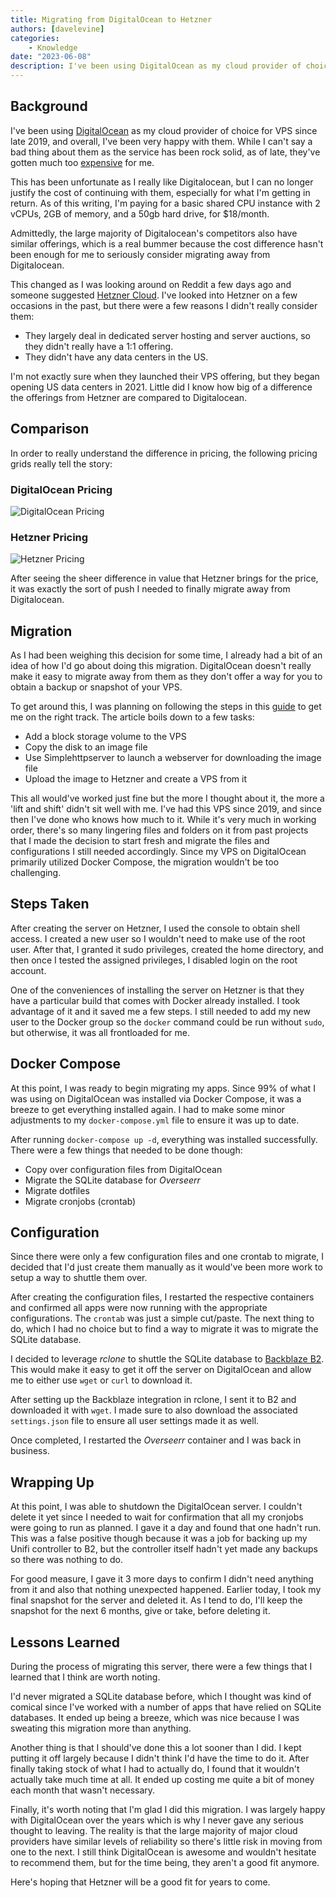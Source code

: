 ```yaml
---
title: Migrating from DigitalOcean to Hetzner
authors: [davelevine]
categories:
    - Knowledge
date: "2023-06-08"
description: I've been using DigitalOcean as my cloud provider of choice for VPS since late 2019, and overall, I've been very happy with them. While I can't say a bad thing about them as the service has been rock solid, as of late, they've gotten much too expensive for me.
---
```


## Background

I've been using [DigitalOcean](https://www.digitalocean.com) as my cloud provider of choice for VPS since late 2019, and overall, I've been very happy with them. While I can't say a bad thing about them as the service has been rock solid, as of late, they've gotten much too [expensive](https://www.fool.com/investing/2022/05/16/digitalocean-first-price-increase-20-percent/) for me.

<!-- more -->

This has been unfortunate as I really like Digitalocean, but I can no longer justify the cost of continuing with them, especially for what I'm getting in return. As of this writing, I'm paying for a basic shared CPU instance with 2 vCPUs, 2GB of memory, and a 50gb hard drive, for $18/month.

Admittedly, the large majority of Digitalocean's competitors also have similar offerings, which is a real bummer because the cost difference hasn't been enough for me to seriously consider migrating away from Digitalocean.

This changed as I was looking around on Reddit a few days ago and someone suggested [Hetzner Cloud](https://www.hetzner.com/cloud). I've looked into Hetzner on a few occasions in the past, but there were a few reasons I didn't really consider them:

* They largely deal in dedicated server hosting and server auctions, so they didn't really have a 1:1 offering.
* They didn't have any data centers in the US.

I'm not exactly sure when they launched their VPS offering, but they began opening US data centers in 2021. Little did I know how big of a difference the offerings from Hetzner are compared to Digitalocean.

## Comparison

In order to really understand the difference in pricing, the following pricing grids really tell the story:

### DigitalOcean Pricing

![DigitalOcean Pricing](https://cdn.levine.io/uploads/images/gallery/2023-06/do-pricing.png)

### Hetzner Pricing

![Hetzner Pricing](https://cdn.levine.io/uploads/images/gallery/2023-06/hetzner-pricing.png)

After seeing the sheer difference in value that Hetzner brings for the price, it was exactly the sort of push I needed to finally migrate away from Digitalocean.

## Migration

As I had been weighing this decision for some time, I already had a bit of an idea of how I'd go about doing this migration. DigitalOcean doesn't really make it easy to migrate away from them as they don't offer a way for you to obtain a backup or snapshot of your VPS.

To get around this, I was planning on following the steps in this [guide](https://vpsranked.com/quickly-migrate-vps-servers-between-digitalocean-vultr-and-lunanode/) to get me on the right track. The article boils down to a few tasks:

* Add a block storage volume to the VPS
* Copy the disk to an image file
* Use Simplehttpserver to launch a webserver for downloading the image file
* Upload the image to Hetzner and create a VPS from it

This all would've worked just fine but the more I thought about it, the more a 'lift and shift' didn't sit well with me. I've had this VPS since 2019, and since then I've done who knows how much to it. While it's very much in working order, there's so many lingering files and folders on it from past projects that I made the decision to start fresh and migrate the files and configurations I still needed accordingly. Since my VPS on DigitalOcean primarily utilized Docker Compose, the migration wouldn't be too challenging.

## Steps Taken

After creating the server on Hetzner, I used the console to obtain shell access. I created a new user so I wouldn't need to make use of the root user. After that, I granted it sudo privileges, created the home directory, and then once I tested the assigned privileges, I disabled login on the root account.

One of the conveniences of installing the server on Hetzner is that they have a particular build that comes with Docker already installed. I took advantage of it and it saved me a few steps. I still needed to add my new user to the Docker group so the `docker` command could be run without `sudo`, but otherwise, it was all frontloaded for me.

## Docker Compose

At this point, I was ready to begin migrating my apps. Since 99% of what I was using on DigitalOcean was installed via Docker Compose, it was a breeze to get everything installed again. I had to make some minor adjustments to my `docker-compose.yml` file to ensure it was up to date.

After running `docker-compose up -d`, everything was installed successfully. There were a few things that needed to be done though:

* Copy over configuration files from DigitalOcean
* Migrate the SQLite database for *Overseerr*
* Migrate dotfiles
* Migrate cronjobs (crontab)

## Configuration

Since there were only a few configuration files and one crontab to migrate, I decided that I'd just create them manually as it would've been more work to setup a way to shuttle them over.

After creating the configuration files, I restarted the respective containers and confirmed all apps were now running with the appropriate configurations. The `crontab` was just a simple cut/paste. The next thing to do, which I had no choice but to find a way to migrate it was to migrate the SQLite database.

I decided to leverage *rclone* to shuttle the SQLite database to [Backblaze B2](https://www.backblaze.com/b2/cloud-storage.html). This would make it easy to get it off the server on DigitalOcean and allow me to either use `wget` or `curl` to download it.

After setting up the Backblaze integration in rclone, I sent it to B2 and downloaded it with `wget`. I made sure to also download the associated `settings.json` file to ensure all user settings made it as well.

Once completed, I restarted the *Overseerr* container and I was back in business.

## Wrapping Up

At this point, I was able to shutdown the DigitalOcean server. I couldn't delete it yet since I needed to wait for confirmation that all my cronjobs were going to run as planned. I gave it a day and found that one hadn't run. This was a false positive though because it was a job for backing up my Unifi controller to B2, but the controller itself hadn't yet made any backups so there was nothing to do.

For good measure, I gave it 3 more days to confirm I didn't need anything from it and also that nothing unexpected happened. Earlier today, I took my final snapshot for the server and deleted it. As I tend to do, I'll keep the snapshot for the next 6 months, give or take, before deleting it.

## Lessons Learned

During the process of migrating this server, there were a few things that I learned that I think are worth noting.

I'd never migrated a SQLite database before, which I thought was kind of comical since I've worked with a number of apps that have relied on SQLite databases. It ended up being a breeze, which was nice because I was sweating this migration more than anything.

Another thing is that I should've done this a lot sooner than I did. I kept putting it off largely because I didn't think I'd have the time to do it. After finally taking stock of what I had to actually do, I found that it wouldn't actually take much time at all. It ended up costing me quite a bit of money each month that wasn't necessary.

Finally, it's worth noting that I'm glad I did this migration. I was largely happy with DigitalOcean over the years which is why I never gave any serious thought to leaving. The reality is that the large majority of major cloud providers have similar levels of reliability so there's little risk in moving from one to the next. I still think DigitalOcean is awesome and wouldn't hesitate to recommend them, but for the time being, they aren't a good fit anymore.

Here's hoping that Hetzner will be a good fit for years to come.
